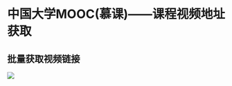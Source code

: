 # 中国大学MOOC(慕课)——课程视频地址获取

## 批量获取视频链接

![](https://ws1.sinaimg.cn/large/a1e6bd2bly1fgt01g5yfrj20yk0js78o.jpg)
